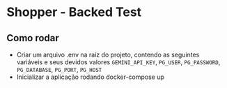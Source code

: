 # Shopper - Backed Test #

## Como rodar ##
- Criar um arquivo .env na raíz do projeto, contendo as seguintes variáveis e seus devidos valores `GEMINI_API_KEY`, `PG_USER`, `PG_PASSWORD`, `PG_DATABASE`, `PG_PORT`, `PG_HOST`
- Inicializar a aplicação rodando docker-compose up
